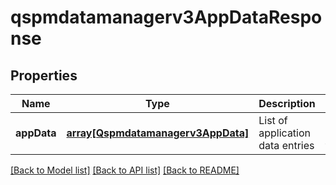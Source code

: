 # qspmdatamanagerv3AppDataResponse

## Properties
Name | Type | Description | Notes
------------ | ------------- | ------------- | -------------
**appData** | [**array[Qspmdatamanagerv3AppData]**](Qspmdatamanagerv3AppData.md) | List of application data entries | [optional] [default to null]

[[Back to Model list]](../README.md#documentation-for-models) [[Back to API list]](../README.md#documentation-for-api-endpoints) [[Back to README]](../README.md)


